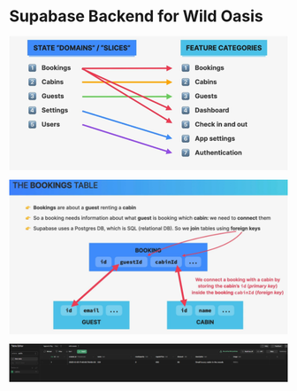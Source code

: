 # Supabase Backend for Wild Oasis

![Global UI State & Features](./../images/2023-10-03-13-39-02.png)


![Bookings Table](./../images/2023-10-03-13-41-14.png)


![Cabins Table](./../images/2023-10-03-13-45-43.png)
